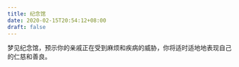 ```yaml
---
title: 纪念馆
date: 2020-02-15T20:54:12+08:00
draft: false
---
```


梦见纪念馆，预示你的亲戚正在受到麻烦和疾病的威胁，你将适时适地地表现自己的仁慈和善良。<br>
